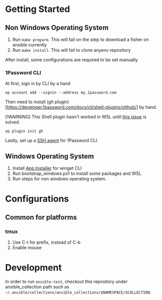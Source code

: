# Getting Started

## Non Windows Operating System

1. Run `make prepare`. This will fail on the step to download a fisher on ansible currently
1. Run `make install`. This will fail to clone anyenv repository

After install, some configurations are required to be set manually

### 1Password CLI

At first, sign in by CLI by a hand

```shell
op account add --signin --address my.1password.com
```

Then need to install (gh plugin)[https://developer.1password.com/docs/cli/shell-plugins/github/] by hand.

[!WARNING]
This Shell plugin hasn't worked in WSL until [this issue](https://github.com/1Password/shell-plugins/issues/402) is solved.

```shell
op plugin init gh
```

Lastly, set up a [SSH agent](https://developer.1password.com/docs/ssh/agent/) for 1Password CLI.


## Windows Operating System
1. Install [App Installer](https://apps.microsoft.com/detail/9nblggh4nns1?rtc=1&hl=en-us&gl=US#activetab=pivot:overviewtab) for winget CLI
1. Run bootstrap_windows.ps1 to install some packages and WSL
1. Run steps for non windows operating system.


# Configurations
## Common for platforms
### tmux

1. Use C-t for prefix, instead of C-b
2. Enable mouse


# Development

In order to run `ansible-test`, checkout this repository under ansible_collection path such as `~/.ansible/collections/ansible_collections/$NAMESPACE/$COLLECTION`.
